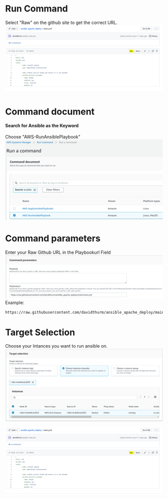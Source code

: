# Run Command


Select "Raw" on the github site to get the correct URL.
![image info](images/run_command_image_4.png)

# Command document
#### Search for Ansible as the Keyword
Choose "AWS-RunAnsiblePlaybook"
![image info](images/run_command_image_1.png)


# Command parameters
Enter your Raw Github URL in the Playbookurl Field
![image info](images/run_command_image_2.png)
Example:
```
https://raw.githubusercontent.com/davidthurm/ansible_apache_deploy/main/main.yml
```

# Target Selection
Choose your Intances you want to run ansible on.
![image info](images/run_command_image_3.png)


<img src="/images/run_command_image_4.png" alt="Employee data" title="Employee Data title">
